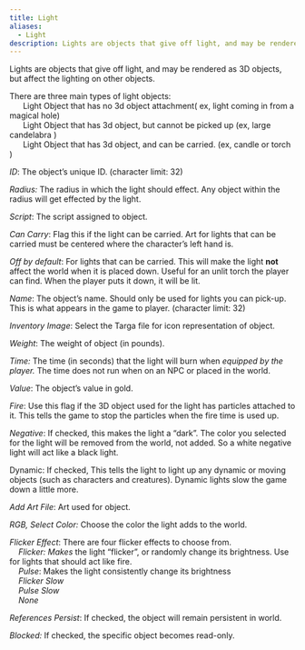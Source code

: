 ```yaml
---
title: Light
aliases:
  - Light
description: Lights are objects that give off light, and may be rendered as 3D objects, but affect the lighting on other objects.
---
```

 Lights are objects that give off light, and may be rendered as 3D objects, but affect the lighting on other objects.

There are three main types of light objects:  
&nbsp; &nbsp; &nbsp; Light Object that has no 3d object attachment( ex, light coming in from a magical hole)  
&nbsp; &nbsp; &nbsp; Light Object that has 3d object, but cannot be picked up (ex, large candelabra )  
&nbsp; &nbsp; &nbsp; Light Object that has 3d object, and can be carried. (ex, candle or torch )  

_ID_: The object’s unique ID. (character limit: 32)

_Radius:_ The radius in which the light should effect. Any object within the radius will get effected by the light.

_Script_: The script assigned to object.

_Can Carry_: Flag this if the light can be carried. Art for lights that can be carried must be centered where the character’s left hand is.

_Off by default_: For lights that can be carried. This will make the light **not** affect the world when it is placed down. Useful for an unlit torch the player can find. When the player puts it down, it will be lit.

_Name_: The object’s name. Should only be used for lights you can pick-up. This is what appears in the game to player. (character limit: 32)

_Inventory Image_: Select the Targa file for icon representation of object.

_Weight_: The weight of object (in pounds).

_Time:_ The time (in seconds) that the light will burn when *equipped by the player.* The time does not run when on an NPC or placed in the world.

_Value_: The object’s value in gold.

_Fire_: Use this flag if the 3D object used for the light has particles attached to it. This tells the game to stop the particles when the fire time is used up.

_Negative_: If checked, this makes the light a “dark”. The color you selected for the light will be removed from the world, not added. So a white negative light will act like a black light.

Dynamic: If checked, This tells the light to light up any dynamic or moving objects (such as characters and creatures). Dynamic lights slow the game down a little more.

_Add Art File_: Art used for object.

_RGB, Select Color:_ Choose the color the light adds to the world.&nbsp;

_Flicker Effect_: There are four flicker effects to choose from.  
&nbsp; &nbsp; _Flicker: Makes_ the light “flicker”, or randomly change its brightness. Use for lights that should act like fire.  
&nbsp; &nbsp; _Pulse_: Makes the light consistently change its brightness  
&nbsp; &nbsp; _Flicker Slow_  
&nbsp; &nbsp; _Pulse Slow_  
&nbsp; &nbsp; _None_  

_References Persist_: If checked, the object will remain persistent in world.

_Blocked:_ If checked, the specific object becomes read-only.
